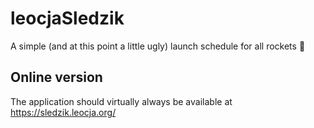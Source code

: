 # leocjaSledzik

A simple (and at this point a little ugly) launch schedule for all rockets 🚀

## Online version

The application should virtually always be available at https://sledzik.leocja.org/
